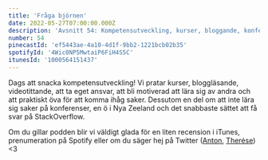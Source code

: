 ```yaml
---
title: 'Fråga björnen'
date: 2022-05-27T07:00:00.000Z
description: 'Avsnitt 54: Kompetensutveckling, kurser, bloggande, konferenser, en ö i Nya Zeeland, motivation, att komma ihåg saker, det snabbaste sättet att få svar på StackOverflow och mycket annat!'
number: 54
pinecastId: 'ef5443ae-4a10-4d1f-9bb2-1221bcb02b35'
spotifyId: '4Wic0NP5MwtaiP6FiH4S5C'
itunesId: '1000564151437'
---
```


Dags att snacka kompetensutveckling! Vi pratar kurser, bloggläsande, videotittande, att ta eget ansvar, att bli motiverad att lära sig av andra och att praktiskt öva för att komma ihåg saker. Dessutom en del om att inte lära sig saker på konferenser, en ö i Nya Zeeland och det snabbaste sättet att få svar på StackOverflow.

Om du gillar podden blir vi väldigt glada för en liten recension i iTunes, prenumeration på Spotify eller om du säger hej på Twitter ([Anton](https://twitter.com/Awnton), [Therése](https://twitter.com/tkomstadius)) &lt;3
